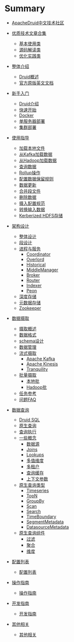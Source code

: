 # Summary

* [ApacheDruid中文技术社区](http://47.93.180.129:8081/bbs/index)

* [优质技术文章合集]()
  * [基本使用类](Misc/basicused.md)
  * [源码解读类](Misc/sourcecode.md)
  * [优化实践类](Misc/optimized.md)

* [整体介绍]()
  * [Druid概述](README.md)
  * [官方原版英文文档](https://druid.apache.org/docs/latest/design/)

* [新手入门]()
  * [Druid介绍](GettingStarted/chapter-1.md)
  * [快速开始](GettingStarted/chapter-2.md)
  * [Docker](GettingStarted/Docker.md)
  * [单服务器部署](GettingStarted/chapter-3.md)
  * [集群部署](GettingStarted/chapter-4.md)

* [使用指导]()
  * [加载本地文件](Tutorials/chapter-1.md)
  * [从Kafka加载数据](Tutorials/chapter-2.md)
  * [从Hadoop加载数据](Tutorials/chapter-3.md)
  * [查询数据](Tutorials/chapter-4.md)
  * [Rollup操作](Tutorials/chapter-5.md)
  * [配置数据保留规则](Tutorials/chapter-6.md)
  * [数据更新](Tutorials/chapter-7.md)
  * [合并段文件](Tutorials/chapter-8.md)
  * [删除数据](Tutorials/chapter-9.md)
  * [摄入配置规范](Tutorials/chapter-10.md)
  * [转换输入数据](Tutorials/chapter-11.md)
  * [Kerberized HDFS存储](Tutorials/chapter-12.md)

* [架构设计]()
  * [整体设计](Design/Design.md)
  * [段设计](Design/Segments.md)
  * [进程与服务](Design/Processes.md)
    * [Coordinator](Design/Coordinator.md)
    * [Overlord](Design/Overlord.md)
    * [Historical](Design/Historical.md)
    * [MiddleManager](Design/MiddleManager.md)
    * [Broker](Design/Broker.md)
    * [Router](Design/Router.md)
    * [Indexer](Design/Indexer.md)
    * [Peon](Design/Peons.md)
  * [深度存储](Design/Deepstorage.md)
  * [元数据存储](Design/Metadata.md)
  * [Zookeeper](Design/Zookeeper.md)

* [数据摄取]()
  * [摄取概述](DataIngestion/ingestion.md)
  * [数据格式](DataIngestion/dataformats.md)
  * [schema设计](DataIngestion/schemadesign.md)
  * [数据管理](DataIngestion/datamanage.md)
  * [流式摄取](DataIngestion/kafka.md)
    * [Apache Kafka](DataIngestion/kafka.md)
    * [Apache Kinesis](DataIngestion/kinesis.md)
    * [Tranquility](DataIngestion/tranquility.md)
  * [批量摄取](DataIngestion/native.md)
    * [本地批](DataIngestion/native.md)
    * [Hadoop批](DataIngestion/hadoopbased.md)
  * [任务参考](DataIngestion/taskrefer.md)
  * [问题FAQ](DataIngestion/faq.md)

* [数据查询]()
  * [Druid SQL](Querying/druidsql.md)
  * [原生查询](Querying/makeNativeQueries.md)
  * [查询执行](Querying/queryexecution.md)
  * [一些概念](Querying/datasource.md)
    * [数据源](Querying/datasource.md)
    * [Joins](Querying/joins.md)
    * [Lookups](Querying/lookups.md)
    * [多值维度](Querying/multi-value-dimensions.md)
    * [多租户](Querying/multitenancy.md)
    * [查询缓存](Querying/querycached.md)
    * [上下文参数](Querying/query-context.md)
  * [原生查询类型](Querying/timeseriesquery.md)
    * [Timeseries](Querying/timeseriesquery.md)
    * [TopN](Querying/topn.md)
    * [GroupBy](Querying/groupby.md)
    * [Scan](Querying/scan.md)
    * [Search](Querying/searchquery.md)
    * [TimeBoundary](Querying/timeboundaryquery.md)
    * [SegmentMetadata](Querying/segmentMetadata.md)
    * [DatasourceMetadata](Querying/datasourcemetadataquery.md)
  * [原生查询组件](Querying/filters.md)
    * [过滤](Querying/filters.md)
    * [聚合](Querying/Aggregations.md)
    * [维度](Querying/dimensionspec.md)

* [配置列表]()
  * [配置列表](Configuration/index.md)

* [操作指南]()
  * [操作指南](Operations/index.md)

* [开发指南]()
  * [开发指南](Development/index.md)

* [其他相关]()
  * [其他相关](Misc/index.md)
